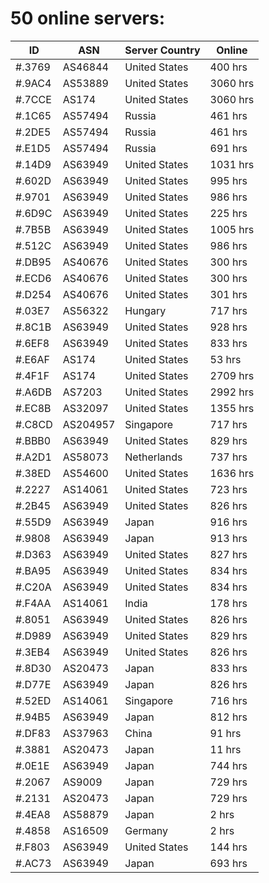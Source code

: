# 50 online servers:

| ID | ASN | Server Country | Online |
| ------ | ------ | ------ | ------ |
| #.3769 | AS46844 | United States | 400 hrs |
| #.9AC4 | AS53889 | United States | 3060 hrs |
| #.7CCE | AS174 | United States | 3060 hrs |
| #.1C65 | AS57494 | Russia | 461 hrs |
| #.2DE5 | AS57494 | Russia | 461 hrs |
| #.E1D5 | AS57494 | Russia | 691 hrs |
| #.14D9 | AS63949 | United States | 1031 hrs |
| #.602D | AS63949 | United States | 995 hrs |
| #.9701 | AS63949 | United States | 986 hrs |
| #.6D9C | AS63949 | United States | 225 hrs |
| #.7B5B | AS63949 | United States | 1005 hrs |
| #.512C | AS63949 | United States | 986 hrs |
| #.DB95 | AS40676 | United States | 300 hrs |
| #.ECD6 | AS40676 | United States | 300 hrs |
| #.D254 | AS40676 | United States | 301 hrs |
| #.03E7 | AS56322 | Hungary | 717 hrs |
| #.8C1B | AS63949 | United States | 928 hrs |
| #.6EF8 | AS63949 | United States | 833 hrs |
| #.E6AF | AS174 | United States | 53 hrs |
| #.4F1F | AS174 | United States | 2709 hrs |
| #.A6DB | AS7203 | United States | 2992 hrs |
| #.EC8B | AS32097 | United States | 1355 hrs |
| #.C8CD | AS204957 | Singapore | 717 hrs |
| #.BBB0 | AS63949 | United States | 829 hrs |
| #.A2D1 | AS58073 | Netherlands | 737 hrs |
| #.38ED | AS54600 | United States | 1636 hrs |
| #.2227 | AS14061 | United States | 723 hrs |
| #.2B45 | AS63949 | United States | 826 hrs |
| #.55D9 | AS63949 | Japan | 916 hrs |
| #.9808 | AS63949 | Japan | 913 hrs |
| #.D363 | AS63949 | United States | 827 hrs |
| #.BA95 | AS63949 | United States | 834 hrs |
| #.C20A | AS63949 | United States | 834 hrs |
| #.F4AA | AS14061 | India | 178 hrs |
| #.8051 | AS63949 | United States | 826 hrs |
| #.D989 | AS63949 | United States | 829 hrs |
| #.3EB4 | AS63949 | United States | 826 hrs |
| #.8D30 | AS20473 | Japan | 833 hrs |
| #.D77E | AS63949 | Japan | 826 hrs |
| #.52ED | AS14061 | Singapore | 716 hrs |
| #.94B5 | AS63949 | Japan | 812 hrs |
| #.DF83 | AS37963 | China | 91 hrs |
| #.3881 | AS20473 | Japan | 11 hrs |
| #.0E1E | AS63949 | Japan | 744 hrs |
| #.2067 | AS9009 | Japan | 729 hrs |
| #.2131 | AS20473 | Japan | 729 hrs |
| #.4EA8 | AS58879 | Japan | 2 hrs |
| #.4858 | AS16509 | Germany | 2 hrs |
| #.F803 | AS63949 | United States | 144 hrs |
| #.AC73 | AS63949 | Japan | 693 hrs |


